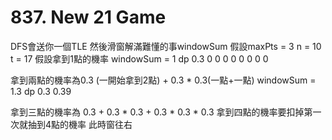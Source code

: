 # 837. New 21 Game

DFS會送你一個TLE 然後滑窗解滿難懂的事windowSum
假設maxPts = 3 n = 10 t = 17
假設拿到1點的機率
windowSum = 1
dp 0.3 0 0 0 0 0 0 0 0

拿到兩點的機率為0.3 (一開始拿到2點) + 0.3 * 0.3(一點+一點)
windowSum = 1.3
dp 0.3 0.39 

拿到三點的機率為 0.3 + 0.3 * 0.3 + 0.3 * 0.3 * 0.3
拿到四點的機率要扣掉第一次就抽到4點的機率 此時窗往右